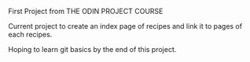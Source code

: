 First Project from THE ODIN PROJECT COURSE

Current project to create an index page of recipes and link it to pages of each recipes.

Hoping to learn git basics by the end of this project.
